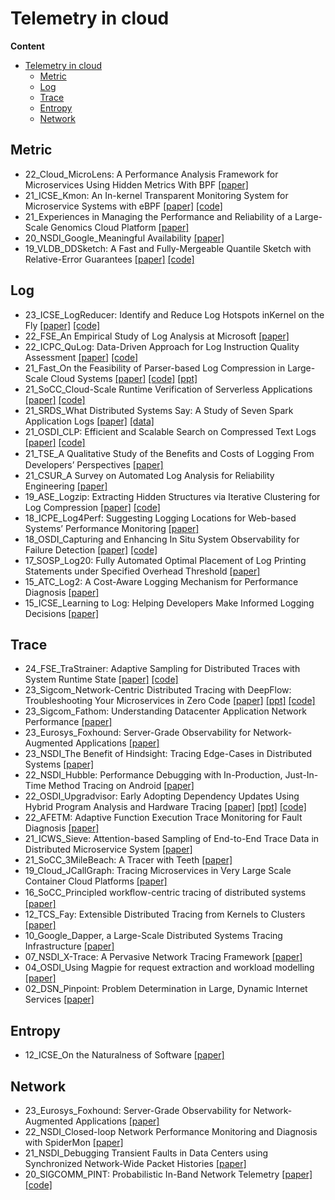 # Telemetry in cloud

**Content**
- [Telemetry in cloud](#telemetry-in-cloud)
  - [Metric](#metric)
  - [Log](#log)
  - [Trace](#trace)
  - [Entropy](#entropy)
  - [Network](#network)

## Metric
- 22_Cloud_MicroLens: A Performance Analysis Framework for Microservices Using Hidden Metrics With BPF [[paper]](https://ieeexplore.ieee.org/document/9860695)
- 21_ICSE_Kmon: An In-kernel Transparent Monitoring System for Microservice Systems with eBPF [[paper]](https://yuxiaoba.github.io/publication/kmon/kmon.pdf) [[code]](https://github.com/IntelligentDDS/Kmon)
- 21_Experiences in Managing the Performance and Reliability of a Large-Scale Genomics Cloud Platform [[paper]](https://www.usenix.org/conference/atc21/presentation/tong)
- 20_NSDI_Google_Meaningful Availability [[paper]](https://www.usenix.org/system/files/nsdi20spring_hauer_prepub.pdf)
- 19_VLDB_DDSketch: A Fast and Fully-Mergeable Quantile Sketch with Relative-Error Guarantees [[paper]](http://www.vldb.org/pvldb/vol12/p2195-masson.pdf) [[code]](https://github.com/DataDog/sketches-py)


## Log
- 23_ICSE_LogReducer: Identify and Reduce Log Hotspots inKernel on the Fly [[paper]](https://yuxiaoba.github.io/publication/logreducer22/logreducer22.pdf) [[code]](https://github.com/IntelligentDDS/LogReducer)
- 22_FSE_An Empirical Study of Log Analysis at Microsoft [[paper]](https://dl.acm.org/doi/abs/10.1145/3540250.3558963)
- 22_ICPC_QuLog: Data-Driven Approach for Log Instruction Quality Assessment [[paper]](https://arxiv.org/abs/2204.02618) [[code]](https://github.com/qulog/QuLog)
- 21_Fast_On the Feasibility of Parser-based Log Compression in Large-Scale Cloud Systems [[paper]](https://www.usenix.org/system/files/fast21-wei.pdf) [[code]](https://github.com/THUBear-wjy/LogReducer) [[ppt]](https://www.usenix.org/conference/fast21/presentation/wei)
- 21_SoCC_Cloud-Scale Runtime Verification of Serverless Applications [[paper]](https://ryzhyk.net/publications/socc-21.pdf) [[code]](https://github.com/kalevalp/watchtower)
- 21_SRDS_What Distributed Systems Say: A Study of Seven Spark Application Logs [[paper]](https://arxiv.org/pdf/2108.08395.pdf) [[data]](https://github.com/sgholamian/logging_cost)
- 21_OSDI_CLP: Efficient and Scalable Search on Compressed Text Logs [[paper]](https://www.usenix.org/conference/osdi21/presentation/rodrigues) [[code]](https://yscope.com/)
- 21_TSE_A Qualitative Study of the Beneﬁts and Costs of Logging From Developers’ Perspectives [[paper]](https://ieeexplore.ieee.org/document/8976297)
- 21_CSUR_A Survey on Automated Log Analysis for Reliability Engineering [[paper]](https://arxiv.org/pdf/2009.07237.pdf)
- 19_ASE_Logzip: Extracting Hidden Structures via Iterative Clustering for Log Compression [[paper]](https://arxiv.org/abs/1910.00409) [[code]](https://github.com/logpai/logzip)
- 18_ICPE_Log4Perf: Suggesting Logging Locations for Web-based Systems’ Performance Monitoring [[paper]](https://dl.acm.org/doi/10.1145/3184407.3184416)
- 18_OSDI_Capturing and Enhancing In Situ System Observability for Failure Detection [[paper]](https://www.usenix.org/system/files/osdi18-huang.pdf) [[code]](https://github.com/ryanphuang/panorama)
- 17_SOSP_Log20: Fully Automated Optimal Placement of Log Printing Statements under Specified Overhead Threshold [[paper]](https://dl.acm.org/doi/10.1145/3132747.3132778)
- 15_ATC_Log2: A Cost-Aware Logging Mechanism for Performance Diagnosis [[paper]](https://www.usenix.org/system/files/conference/atc15/atc15-paper-ding.pdf)
- 15_ICSE_Learning to Log: Helping Developers Make Informed Logging Decisions [[paper]](https://ieeexplore.ieee.org/document/7194593)


## Trace
- 24_FSE_TraStrainer: Adaptive Sampling for Distributed Traces with System Runtime State [[paper]](https://yuxiaoba.github.io/publication/trastariner/trastariner.pdf) [[code]](https://github.com/IntelligentDDS/TraStrainer)
- 23_Sigcom_Network-Centric Distributed Tracing with DeepFlow: Troubleshooting Your Microservices in Zero Code [[paper]](https://dl.acm.org/doi/10.1145/3603269.3604823) [[ppt]](http://yunshan-guangzhou.oss-cn-beijing.aliyuncs.com/yunshan-ticket/pdf/6120a52db4787b561ce7c8bb879741de_20230913090349.pdf) [[code]](https://github.com/deepflowio/deepflow)
- 23_Sigcom_Fathom: Understanding Datacenter Application Network Performance [[paper]](https://research.google/pubs/pub52634/)
- 23_Eurosys_Foxhound: Server-Grade Observability for Network-Augmented Applications [[paper]](https://dl.acm.org/doi/pdf/10.1145/3552326.3567502)
- 23_NSDI_The Benefit of Hindsight: Tracing Edge-Cases in Distributed Systems [[paper]](https://arxiv.org/pdf/2202.05769.pdf)
- 22_NSDI_Hubble: Performance Debugging with In-Production, Just-In-Time Method Tracing on Android [[paper]](https://www.usenix.org/conference/osdi22/presentation/luo)
- 22_OSDI_Upgradvisor: Early Adopting Dependency Updates Using Hybrid Program Analysis and Hardware Tracing [[paper]](https://www.usenix.org/system/files/osdi22-david.pdf) [[ppt]](https://www.usenix.org/system/files/osdi22_slides_david.pdf) [[code]](https://upgradvisor.github.io/)
- 22_AFETM: Adaptive Function Execution Trace Monitoring for Fault Diagnosis [[paper]](https://arxiv.org/pdf/2210.07486.pdf)
- 21_ICWS_Sieve: Attention-based Sampling of End-to-End Trace Data in Distributed Microservice System [[paper]](https://ieeexplore.ieee.org/abstract/document/9590295/)
- 21_SoCC_3MileBeach: A Tracer with Teeth [[paper]](https://aleckdarcy.github.io/3MileBeach_A_Tracer_with_Teeth.pdf)
- 19_Cloud_JCallGraph: Tracing Microservices in Very Large Scale Container Cloud Platforms [[paper]](https://dl.acm.org/doi/abs/10.1007/978-3-030-23502-4_20)
- 16_SoCC_Principled workﬂow-centric tracing of distributed systems [[paper]](https://dl.acm.org/doi/10.1145/2987550.2987568)
- 12_TCS_Fay: Extensible Distributed Tracing from Kernels to Clusters [[paper]](https://dl.acm.org/doi/10.1145/2382553.2382555)
- 10_Google_Dapper, a Large-Scale Distributed Systems Tracing Infrastructure [[paper]](https://static.googleusercontent.com/media/research.google.com/zh-CN//archive/papers/dapper-2010-1.pdf)
- 07_NSDI_X-Trace: A Pervasive Network Tracing Framework [[paper]](https://www.usenix.org/conference/nsdi-07/x-trace-pervasive-network-tracing-framework)
- 04_OSDI_Using Magpie for request extraction and workload modelling [[paper]](https://www.cs.columbia.edu/~junfeng/17sp-e6121/papers/magpie.pdf)
- 02_DSN_Pinpoint: Problem Determination in Large, Dynamic Internet Services [[paper]](https://ieeexplore.ieee.org/document/1029005)


## Entropy

- 12_ICSE_On the Naturalness of Software [[paper]](https://people.inf.ethz.ch/suz/publications/natural.pdf)

## Network
- 23_Eurosys_Foxhound: Server-Grade Observability for Network-Augmented Applications [[paper]](https://dl.acm.org/doi/pdf/10.1145/3552326.3567502)
- 22_NSDI_Closed-loop Network Performance Monitoring and Diagnosis with SpiderMon [[paper]](https://www.cs.rice.edu/~eugeneng/papers/NSDI22-SpiderMon.pdf)
- 21_NSDI_Debugging Transient Faults in Data Centers using Synchronized Network-Wide Packet Histories [[paper]](https://www.usenix.org/conference/nsdi21/presentation/kannan)
- 20_SIGCOMM_PINT: Probabilistic In-Band Network Telemetry [[paper]](https://dl.acm.org/doi/10.1145/3387514.3405894) [[code]](https://github.com/ProbabilisticINT)
